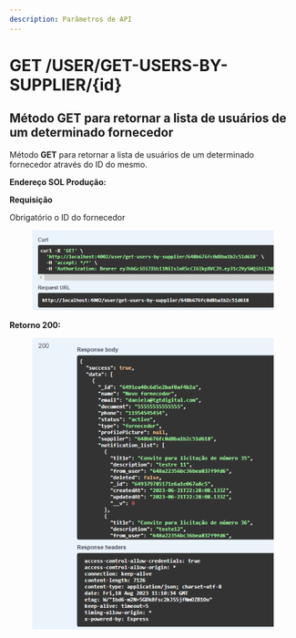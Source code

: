 ```yaml
---
description: Parâmetros de API
---
```


# GET /USER/GET-USERS-BY-SUPPLIER/{id}

## Método GET para retornar a lista de usuários de um determinado fornecedor

Método **GET** para retornar a lista de usuários de um determinado fornecedor através do ID do mesmo.

**Endereço SOL Produção:**&#x20;

**Requisição**

Obrigatório o ID do fornecedor

<figure><img src="../../.gitbook/assets/Screenshot_7 (1) (1).png" alt=""><figcaption></figcaption></figure>

**Retorno 200:**

<figure><img src="../../.gitbook/assets/Screenshot_8 (1) (1).png" alt=""><figcaption></figcaption></figure>


